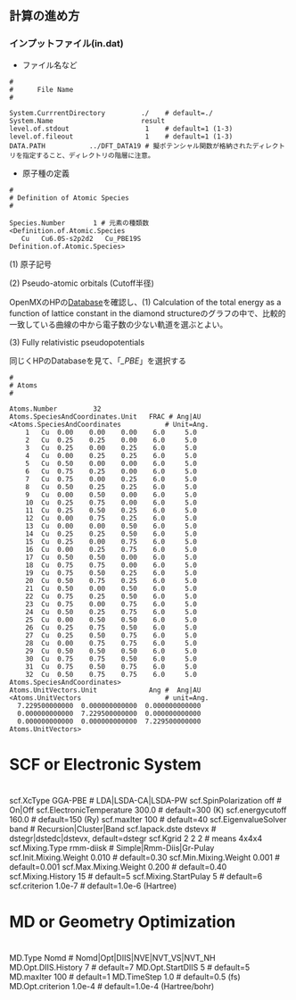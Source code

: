 ## 計算の進め方
### インプットファイル(in.dat)
- ファイル名など
```
#
#      File Name      
#

System.CurrrentDirectory         ./    # default=./
System.Name                      result
level.of.stdout                   1    # default=1 (1-3)
level.of.fileout                  1    # default=1 (1-3)
DATA.PATH			../DFT_DATA19 # 擬ポテンシャル関数が格納されたディレクトリを指定すること、ディレクトリの階層に注意。
```
- 原子種の定義
```
#
# Definition of Atomic Species
#

Species.Number       1 # 元素の種類数
<Definition.of.Atomic.Species
   Cu   Cu6.0S-s2p2d2   Cu_PBE19S
Definition.of.Atomic.Species>
```
(1) 原子記号

(2) Pseudo-atomic orbitals (Cutoff半径)

OpenMXのHPの[Database](https://www.openmx-square.org/vps_pao2019/)を確認し、(1) Calculation of the total energy as a function of lattice constant in the diamond structureのグラフの中で、比較的一致している曲線の中から電子数の少ない軌道を選ぶとよい。

(3) Fully relativistic pseudopotentials

同じくHPのDatabaseを見て、「*_PBE*」を選択する

```
#
# Atoms
#

Atoms.Number         32
Atoms.SpeciesAndCoordinates.Unit   FRAC # Ang|AU
<Atoms.SpeciesAndCoordinates           # Unit=Ang.
	1	Cu	0.00	0.00	0.00	6.0		5.0
	2	Cu	0.25	0.25	0.00	6.0		5.0
	3	Cu	0.25	0.00	0.25	6.0		5.0
	4	Cu	0.00	0.25	0.25	6.0		5.0
	5	Cu	0.50	0.00	0.00	6.0		5.0
	6	Cu	0.75	0.25	0.00	6.0		5.0
	7	Cu	0.75	0.00	0.25	6.0		5.0
	8	Cu	0.50	0.25	0.25	6.0		5.0
	9	Cu	0.00	0.50	0.00	6.0		5.0
	10	Cu	0.25	0.75	0.00	6.0		5.0
	11	Cu	0.25	0.50	0.25	6.0		5.0
	12	Cu	0.00	0.75	0.25	6.0		5.0
	13	Cu	0.00	0.00	0.50	6.0		5.0
	14	Cu	0.25	0.25	0.50	6.0		5.0
	15	Cu	0.25	0.00	0.75	6.0		5.0
	16	Cu	0.00	0.25	0.75	6.0		5.0
	17	Cu	0.50	0.50	0.00	6.0		5.0
	18	Cu	0.75	0.75	0.00	6.0		5.0
	19	Cu	0.75	0.50	0.25	6.0		5.0
	20	Cu	0.50	0.75	0.25	6.0		5.0
	21	Cu	0.50	0.00	0.50	6.0		5.0
	22	Cu	0.75	0.25	0.50	6.0		5.0
	23	Cu	0.75	0.00	0.75	6.0		5.0
	24	Cu	0.50	0.25	0.75	6.0		5.0
	25	Cu	0.00	0.50	0.50	6.0		5.0
	26	Cu	0.25	0.75	0.50	6.0		5.0
	27	Cu	0.25	0.50	0.75	6.0		5.0
	28	Cu	0.00	0.75	0.75	6.0		5.0
	29	Cu	0.50	0.50	0.50	6.0		5.0
	30	Cu	0.75	0.75	0.50	6.0		5.0
	31	Cu	0.75	0.50	0.75	6.0		5.0
	32	Cu	0.50	0.75	0.75	6.0		5.0
Atoms.SpeciesAndCoordinates>
Atoms.UnitVectors.Unit             Ang #  Ang|AU
<Atoms.UnitVectors                     # unit=Ang.
  7.229500000000  0.000000000000  0.000000000000
  0.000000000000  7.229500000000  0.000000000000
  0.000000000000  0.000000000000  7.229500000000
Atoms.UnitVectors>
```



#
# SCF or Electronic System
#

scf.XcType                 GGA-PBE     # LDA|LSDA-CA|LSDA-PW
scf.SpinPolarization       off         # On|Off
scf.ElectronicTemperature  300.0       # default=300 (K)
scf.energycutoff           160.0       # default=150 (Ry)
scf.maxIter                100         # default=40
scf.EigenvalueSolver       band        # Recursion|Cluster|Band
scf.lapack.dste            dstevx      # dstegr|dstedc|dstevx, default=dstegr
scf.Kgrid                  2 2 2       # means 4x4x4
scf.Mixing.Type           rmm-diisk    # Simple|Rmm-Diis|Gr-Pulay
scf.Init.Mixing.Weight     0.010       # default=0.30 
scf.Min.Mixing.Weight      0.001       # default=0.001 
scf.Max.Mixing.Weight      0.200       # default=0.40 
scf.Mixing.History         15          # default=5
scf.Mixing.StartPulay       5          # default=6
scf.criterion             1.0e-7       # default=1.0e-6 (Hartree) 

#
# MD or Geometry Optimization
#

MD.Type                     Nomd        # Nomd|Opt|DIIS|NVE|NVT_VS|NVT_NH
MD.Opt.DIIS.History          7         # default=7
MD.Opt.StartDIIS             5         # default=5
MD.maxIter                  100        # default=1
MD.TimeStep                1.0         # default=0.5 (fs)
MD.Opt.criterion          1.0e-4       # default=1.0e-4 (Hartree/bohr)
```
